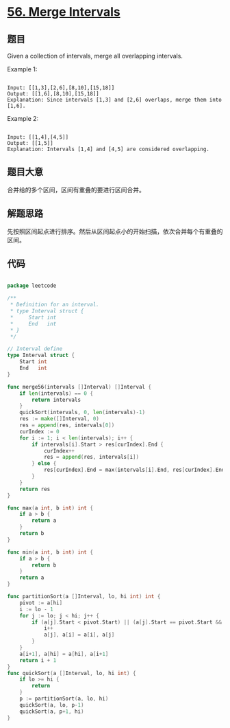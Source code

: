 # [56. Merge Intervals](https://leetcode.com/problems/merge-intervals/)

## 题目

Given a collection of intervals, merge all overlapping intervals.

Example 1:  

```

Input: [[1,3],[2,6],[8,10],[15,18]]
Output: [[1,6],[8,10],[15,18]]
Explanation: Since intervals [1,3] and [2,6] overlaps, merge them into [1,6].

```

Example 2:  

```

Input: [[1,4],[4,5]]
Output: [[1,5]]
Explanation: Intervals [1,4] and [4,5] are considered overlapping.

```

## 题目大意

合并给的多个区间，区间有重叠的要进行区间合并。


## 解题思路

先按照区间起点进行排序。然后从区间起点小的开始扫描，依次合并每个有重叠的区间。
## 代码

```go

package leetcode

/**
 * Definition for an interval.
 * type Interval struct {
 *	   Start int
 *	   End   int
 * }
 */

// Interval define
type Interval struct {
	Start int
	End   int
}

func merge56(intervals []Interval) []Interval {
	if len(intervals) == 0 {
		return intervals
	}
	quickSort(intervals, 0, len(intervals)-1)
	res := make([]Interval, 0)
	res = append(res, intervals[0])
	curIndex := 0
	for i := 1; i < len(intervals); i++ {
		if intervals[i].Start > res[curIndex].End {
			curIndex++
			res = append(res, intervals[i])
		} else {
			res[curIndex].End = max(intervals[i].End, res[curIndex].End)
		}
	}
	return res
}

func max(a int, b int) int {
	if a > b {
		return a
	}
	return b
}

func min(a int, b int) int {
	if a > b {
		return b
	}
	return a
}

func partitionSort(a []Interval, lo, hi int) int {
	pivot := a[hi]
	i := lo - 1
	for j := lo; j < hi; j++ {
		if (a[j].Start < pivot.Start) || (a[j].Start == pivot.Start && a[j].End < pivot.End) {
			i++
			a[j], a[i] = a[i], a[j]
		}
	}
	a[i+1], a[hi] = a[hi], a[i+1]
	return i + 1
}
func quickSort(a []Interval, lo, hi int) {
	if lo >= hi {
		return
	}
	p := partitionSort(a, lo, hi)
	quickSort(a, lo, p-1)
	quickSort(a, p+1, hi)
}

```